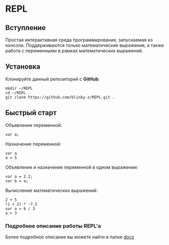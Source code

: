 # REPL

## Вступление
Простая интерактивная среда программирования, запускаемая из консоли. Поддерживаются только математические выражения, а также работа
с переменными в рамках математических выражений.

## Установка

Клонируйте данный репозиторий с **GitHub**:

```
mkdir ~/REPL
cd ~/REPL
git clone https://github.com/blinky-z/REPL.git .
```

## Быстрый старт

Объявление переменной:
```
var a;
```

Назначение переменной:
```
var a
a = 5
```

Объявление и назначение переменной в одном выражении:
```
var a = 2.2;
var b = a;
```

Вычисление математических выражений:
```
2 + 5
(1 + 2) * -7.5
var a = 6 / 3
a + 3
```

### Подробное описание работы REPL'а
Более подробное описание вы можете найти в папке [docs](https://github.com/blinky-z/REPL/tree/master/docs/ru)